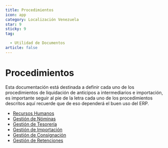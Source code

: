 ```yaml
---
title: Procedimientos
icon: app
category: Localización Venezuela
star: 9
sticky: 9
tag:

  - Utilidad de Documentos
article: false
---
```


**Procedimientos**
==================

Esta documentación está destinada a definir cada uno de los procedimientos de liquidación de anticipos a intermediarios e importación, es importante seguir al pie de la letra cada uno de los procedimientos descritos aquí recuerde que de eso dependerá el buen uso del ERP.

- [Recursos Humanos](human-resources)
- [Gestión de Nóminas](payroll)
- [Gestión de Tesorería](treasury-management)
- [Gestión de Importación](import)
- [Gestión de Consignación](consignment-management)
- [Gestión de Retenciones](withholding-management)
